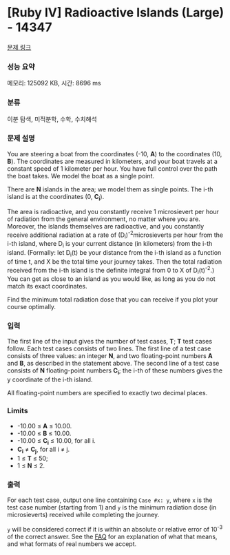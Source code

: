 # [Ruby IV] Radioactive Islands (Large) - 14347 

[문제 링크](https://www.acmicpc.net/problem/14347) 

### 성능 요약

메모리: 125092 KB, 시간: 8696 ms

### 분류

이분 탐색, 미적분학, 수학, 수치해석

### 문제 설명

<p>You are steering a boat from the coordinates (-10, <strong>A</strong>) to the coordinates (10, <strong>B</strong>). The coordinates are measured in kilometers, and your boat travels at a constant speed of 1 kilometer per hour. You have full control over the path the boat takes. We model the boat as a single point.</p>

<p>There are <strong>N</strong> islands in the area; we model them as single points. The i-th island is at the coordinates (0, <strong>C<sub>i</sub></strong>).</p>

<p>The area is radioactive, and you constantly receive 1 microsievert per hour of radiation from the general environment, no matter where you are. Moreover, the islands themselves are radioactive, and you constantly receive additional radiation at a rate of (D<sub>i</sub>)<sup>-2</sup>microsieverts per hour from the i-th island, where D<sub>i</sub> is your current distance (in kilometers) from the i-th island. (Formally: let D<sub>i</sub>(t) be your distance from the i-th island as a function of time t, and X be the total time your journey takes. Then the total radiation received from the i-th island is the definite integral from 0 to X of D<sub>i</sub>(t)<sup>-2</sup>.) You can get as close to an island as you would like, as long as you do not match its exact coordinates.</p>

<p>Find the minimum total radiation dose that you can receive if you plot your course optimally.</p>

<ul>
</ul>

### 입력 

 <p>The first line of the input gives the number of test cases, <strong>T</strong>; <strong>T</strong> test cases follow. Each test cases consists of two lines. The first line of a test case consists of three values: an integer <strong>N</strong>, and two floating-point numbers <strong>A</strong> and <strong>B</strong>, as described in the statement above. The second line of a test case consists of <strong>N</strong> floating-point numbers <strong>C<sub>i</sub></strong>; the i-th of these numbers gives the y coordinate of the i-th island.</p>

<p>All floating-point numbers are specified to exactly two decimal places.</p>

<h3>Limits</h3>

<ul>
	<li>-10.00 ≤ <strong>A</strong> ≤ 10.00.</li>
	<li>-10.00 ≤ <strong>B</strong> ≤ 10.00.</li>
	<li>-10.00 ≤ <strong>C<sub>i</sub></strong> ≤ 10.00, for all i.</li>
	<li><strong>C<sub>i</sub></strong> ≠ <strong>C<sub>j</sub></strong>, for all i ≠ j.</li>
	<li>1 ≤ <strong>T</strong> ≤ 50;</li>
	<li>1 ≤ <strong>N</strong> ≤ 2.</li>
</ul>

### 출력 

 <p>For each test case, output one line containing <code>Case #x: y</code>, where <code>x</code> is the test case number (starting from 1) and <code>y</code> is the minimum radiation dose (in microsieverts) received while completing the journey.</p>

<p><code>y</code> will be considered correct if it is within an absolute or relative error of 10<sup>-3</sup> of the correct answer. See the <a href="https://code.google.com/codejam/faq.html#5-9" target="_blank">FAQ</a> for an explanation of what that means, and what formats of real numbers we accept.</p>

